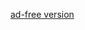 [ad-free version](https://letswatch-git-ad-free-seeker220s-projects.vercel.app/?_vercel_share=phiPB0jKncVmFjnHKr9cNKKIZKzcEeBZ)
